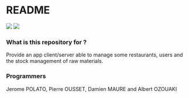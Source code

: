 # README #

![](https://img.shields.io/badge/Tool-Maven-red.svg) ![](https://img.shields.io/badge/Code-Java-blue.svg)
### What is this repository for ? ###

Provide an app client/server able to manage some restaurants, users and the stock management of raw materials.


### Programmers ###

Jerome POLATO, Pierre OUSSET, Damien MAURE and Albert OZOUAKI
